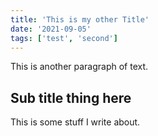 ```yaml
---
title: 'This is my other Title'
date: '2021-09-05'
tags: ['test', 'second']
---
```

This is another paragraph of text.

## Sub title thing here
This is some stuff I write about.